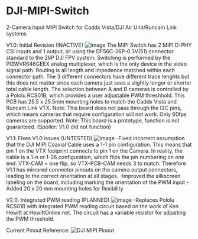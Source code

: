 # DJI-MIPI-Switch
2-Camera Input MIPI Switch for Caddx Vista/DJI Air Unit/Runcam Link systems

V1.0: Initial Revision (INACTIVE)
![image](https://github.com/user-attachments/assets/19f00abc-7030-4193-8217-5f199d6d0264)
The MIPI Switch has 2 MIPI D-PHY CSI inputs and 1 output, all using the DF56C-26P-0.3V(51) connector standard to the 26P DJI FPV system.
Switching is performed by the PI3WVR646GEEX analog multiplexer, which is the only device in the video signal path.
Routing is all length and impedence matched within each connector path. The 3 different connectors have different trace lenghts but this does not matter since each camera just sees a slightly longer or shorter total cable length.
The selection between A and B cameras is controlled by a Pololu RCS01B, which provides a user adjustable PWM threshhold.
This PCB has 25.5 x 25.5mm mounting holes to match the Caddx Vista and Runcam Link VTX.
Note: This board does not pass through the I2C pins, which means cameras that require configuration will not work. Only 60fps cameras are supported.
Note: This board is a prototype, function is not guaranteed. (Spoiler: V1.0 did not function)

V1.1: Fixes V1.0 issues (UNTESTED)
![image](https://github.com/user-attachments/assets/c56ef4ff-1371-4ec6-afa3-4b5e3d338c48)
-Fixed incorrect assumption that the DJI MIPI Coaxial Cable uses a 1-1 pin configuration. This means that pin 1 on the VTX footprint connects to pin 1 on the Camera. In reality, the cable is a 1-n or 1-26 configuration, which flips the pin numbering on one end. VTX-CAM = one flip, so VTX-PCB-CAM needs 3 to match. Therefore V1.1 has mirrored connector pinouts on the camera output connectors, leading to the correct orientation at all stages.
-Improved the silkscreen labeling on the board, including marking the orientation of the PWM input
-Added 20 x 20 mm mounting holes for flexibility

V2.0: Integrated PWM reading (PLANNED)
![image](https://github.com/user-attachments/assets/7d2e885b-008b-4283-9f1c-ce7dbccf6577)
-Replaces Pololu RCS01B with integrated PWM reading circuit based on the work of Ken Hewitt at HewittOnline.net. The circuit has a variable resistor for adjusting the PWM threshold.

Current Pinout Reference:
![DJI MIPI Pinout](https://github.com/user-attachments/assets/962b1f98-0d47-4575-b036-7b70cad809e5)


